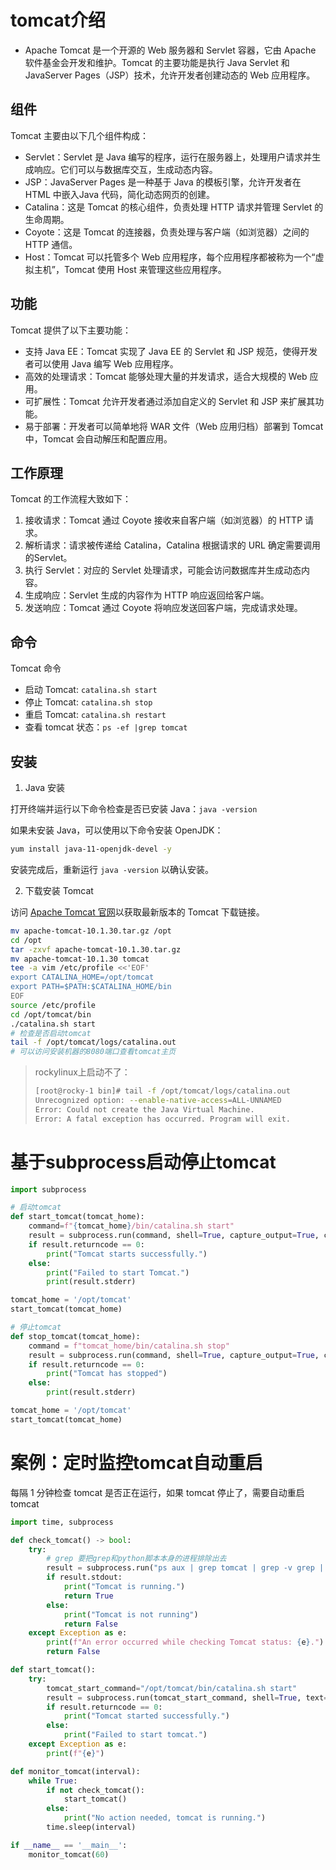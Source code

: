 # tomcat介绍

- Apache Tomcat 是一个开源的 Web 服务器和 Servlet 容器，它由 Apache 软件基金会开发和维护。Tomcat 的主要功能是执行 Java Servlet 和 JavaServer Pages（JSP）技术，允许开发者创建动态的 Web 应用程序。

## 组件

Tomcat 主要由以下几个组件构成：

- Servlet：Servlet 是 Java 编写的程序，运行在服务器上，处理用户请求并生成响应。它们可以与数据库交互，生成动态内容。
- JSP：JavaServer Pages 是一种基于 Java 的模板引擎，允许开发者在 HTML 中嵌入Java 代码，简化动态网页的创建。
- Catalina：这是 Tomcat 的核心组件，负责处理 HTTP 请求并管理 Servlet 的生命周期。
- Coyote：这是 Tomcat 的连接器，负责处理与客户端（如浏览器）之间的 HTTP 通信。
- Host：Tomcat 可以托管多个 Web 应用程序，每个应用程序都被称为一个“虚拟主机”，Tomcat 使用 Host 来管理这些应用程序。

## 功能

Tomcat 提供了以下主要功能：

- 支持 Java EE：Tomcat 实现了 Java EE 的 Servlet 和 JSP 规范，使得开发者可以使用 Java 编写 Web 应用程序。
- 高效的处理请求：Tomcat 能够处理大量的并发请求，适合大规模的 Web 应用。
- 可扩展性：Tomcat 允许开发者通过添加自定义的 Servlet 和 JSP 来扩展其功能。
- 易于部署：开发者可以简单地将 WAR 文件（Web 应用归档）部署到 Tomcat 中，Tomcat 会自动解压和配置应用。

## 工作原理

Tomcat 的工作流程大致如下：
1. 接收请求：Tomcat 通过 Coyote 接收来自客户端（如浏览器）的 HTTP 请求。
2. 解析请求：请求被传递给 Catalina，Catalina 根据请求的 URL 确定需要调用的Servlet。
3. 执行 Servlet：对应的 Servlet 处理请求，可能会访问数据库并生成动态内容。
4. 生成响应：Servlet 生成的内容作为 HTTP 响应返回给客户端。
5. 发送响应：Tomcat 通过 Coyote 将响应发送回客户端，完成请求处理。

## 命令

Tomcat 命令

- 启动 Tomcat: `catalina.sh start`
- 停止 Tomcat: `catalina.sh stop`
- 重启 Tomcat: `catalina.sh restart`
- 查看 tomcat 状态：`ps -ef |grep tomcat`

## 安装

1. Java 安装

  打开终端并运行以下命令检查是否已安装 Java：`java -version`

  如果未安装 Java，可以使用以下命令安装 OpenJDK：

  ```sh
  yum install java-11-openjdk-devel -y
  ```

  安装完成后，重新运行 `java -version` 以确认安装。

2. 下载安装 Tomcat

  访问 [Apache Tomcat 官网](https://tomcat.apache.org/)以获取最新版本的 Tomcat 下载链接。

  ```sh
  mv apache-tomcat-10.1.30.tar.gz /opt
  cd /opt
  tar -zxvf apache-tomcat-10.1.30.tar.gz
  mv apache-tomcat-10.1.30 tomcat
  tee -a vim /etc/profile <<'EOF'
  export CATALINA_HOME=/opt/tomcat
  export PATH=$PATH:$CATALINA_HOME/bin
  EOF
  source /etc/profile
  cd /opt/tomcat/bin
  ./catalina.sh start
  # 检查是否启动tomcat
  tail -f /opt/tomcat/logs/catalina.out
  # 可以访问安装机器的8080端口查看tomcat主页
  ```

> rockylinux上启动不了：
>
> ~~~sh
> [root@rocky-1 bin]# tail -f /opt/tomcat/logs/catalina.out
> Unrecognized option: --enable-native-access=ALL-UNNAMED
> Error: Could not create the Java Virtual Machine.
> Error: A fatal exception has occurred. Program will exit.
> ~~~

# 基于subprocess启动停止tomcat

~~~python
import subprocess

# 启动tomcat
def start_tomcat(tomcat_home):
    command=f"{tomcat_home}/bin/catalina.sh start"
    result = subprocess.run(command, shell=True, capture_output=True, check=True, text=True)
    if result.returncode == 0:
        print("Tomcat starts successfully.")
    else:
        print("Failed to start Tomcat.")
        print(result.stderr)

tomcat_home = '/opt/tomcat'
start_tomcat(tomcat_home)

# 停止tomcat
def stop_tomcat(tomcat_home):
    command = f"tomcat_home/bin/catalina.sh stop"
    result = subprocess.run(command, shell=True, capture_output=True, check=True, text=True)
    if result.returncode == 0:
        print("Tomcat has stopped")
    else:
        print(result.stderr)

tomcat_home = '/opt/tomcat'
start_tomcat(tomcat_home)
~~~

# 案例：定时监控tomcat自动重启

每隔 1 分钟检查 tomcat 是否正在运行，如果 tomcat 停止了，需要自动重启 tomcat

~~~python
import time, subprocess

def check_tomcat() -> bool:
    try:
        # grep 要把grep和python脚本本身的进程排除出去
        result = subprocess.run("ps aux | grep tomcat | grep -v grep | grep -v python", shell=True, capture_output=True, check=True, text=True)
        if result.stdout:
            print("Tomcat is running.")
            return True
        else:
            print("Tomcat is not running")
            return False
    except Exception as e:
        print(f"An error occurred while checking Tomcat status: {e}.")
        return False

def start_tomcat():
    try:
        tomcat_start_command="/opt/tomcat/bin/catalina.sh start"
        result = subprocess.run(tomcat_start_command, shell=True, text=True, capture_output=True, check=True)
        if result.returncode == 0:
            print("Tomcat started successfully.")
        else:
            print("Failed to start tomcat.")
    except Exception as e:
        print(f"{e}")

def monitor_tomcat(interval):
    while True:
        if not check_tomcat():
            start_tomcat()
        else:
            print("No action needed, tomcat is running.")
        time.sleep(interval)

if __name__ == '__main__':
    monitor_tomcat(60)
~~~

